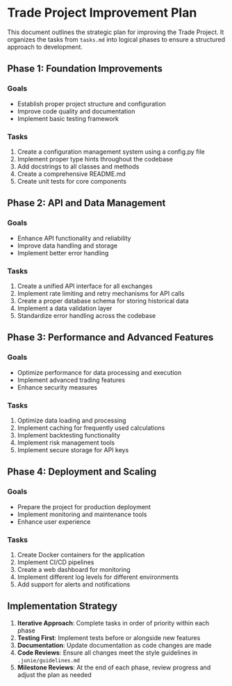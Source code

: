 # Trade Project Improvement Plan

This document outlines the strategic plan for improving the Trade Project. It organizes the tasks from `tasks.md` into logical phases to ensure a structured approach to development.

## Phase 1: Foundation Improvements

### Goals
- Establish proper project structure and configuration
- Improve code quality and documentation
- Implement basic testing framework

### Tasks
1. Create a configuration management system using a config.py file
2. Implement proper type hints throughout the codebase
3. Add docstrings to all classes and methods
4. Create a comprehensive README.md
5. Create unit tests for core components

## Phase 2: API and Data Management

### Goals
- Enhance API functionality and reliability
- Improve data handling and storage
- Implement better error handling

### Tasks
1. Create a unified API interface for all exchanges
2. Implement rate limiting and retry mechanisms for API calls
3. Create a proper database schema for storing historical data
4. Implement a data validation layer
5. Standardize error handling across the codebase

## Phase 3: Performance and Advanced Features

### Goals
- Optimize performance for data processing and execution
- Implement advanced trading features
- Enhance security measures

### Tasks
1. Optimize data loading and processing
2. Implement caching for frequently used calculations
3. Implement backtesting functionality
4. Implement risk management tools
5. Implement secure storage for API keys

## Phase 4: Deployment and Scaling

### Goals
- Prepare the project for production deployment
- Implement monitoring and maintenance tools
- Enhance user experience

### Tasks
1. Create Docker containers for the application
2. Implement CI/CD pipelines
3. Create a web dashboard for monitoring
4. Implement different log levels for different environments
5. Add support for alerts and notifications

## Implementation Strategy

1. **Iterative Approach**: Complete tasks in order of priority within each phase
2. **Testing First**: Implement tests before or alongside new features
3. **Documentation**: Update documentation as code changes are made
4. **Code Reviews**: Ensure all changes meet the style guidelines in `.junie/guidelines.md`
5. **Milestone Reviews**: At the end of each phase, review progress and adjust the plan as needed